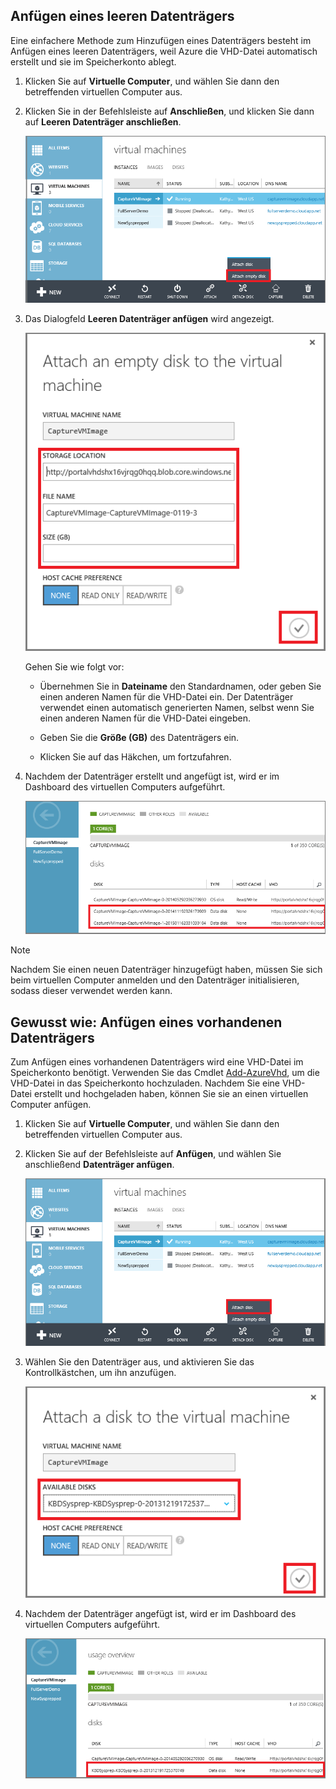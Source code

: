 


## Anfügen eines leeren Datenträgers
Eine einfachere Methode zum Hinzufügen eines Datenträgers besteht im Anfügen eines leeren Datenträgers, weil Azure die VHD-Datei automatisch erstellt und sie im Speicherkonto ablegt.

1. Klicken Sie auf **Virtuelle Computer**, und wählen Sie dann den betreffenden virtuellen Computer aus.
2. Klicken Sie in der Befehlsleiste auf **Anschließen**, und klicken Sie dann auf **Leeren Datenträger anschließen**.

    ![Anfügen eines leeren Datenträgers](./media/howto-attach-disk-windows-linux/AttachEmptyDisk.png)

1. Das Dialogfeld **Leeren Datenträger anfügen** wird angezeigt.

    ![Neuen leeren Datenträger anfügen](./media/howto-attach-disk-windows-linux/AttachEmptyDetail.png)


    Gehen Sie wie folgt vor:

    - Übernehmen Sie in **Dateiname** den Standardnamen, oder geben Sie einen anderen Namen für die VHD-Datei ein. Der Datenträger verwendet einen automatisch generierten Namen, selbst wenn Sie einen anderen Namen für die VHD-Datei eingeben.

    - Geben Sie die **Größe (GB)** des Datenträgers ein.

    - Klicken Sie auf das Häkchen, um fortzufahren.

1. Nachdem der Datenträger erstellt und angefügt ist, wird er im Dashboard des virtuellen Computers aufgeführt.
   
   ![Leerer Datenträger erfolgreich angefügt](./media/howto-attach-disk-windows-linux/AttachEmptySuccess.png)

> [!NOTE]
> Nachdem Sie einen neuen Datenträger hinzugefügt haben, müssen Sie sich beim virtuellen Computer anmelden und den Datenträger initialisieren, sodass dieser verwendet werden kann.
> 
> 

## Gewusst wie: Anfügen eines vorhandenen Datenträgers
Zum Anfügen eines vorhandenen Datenträgers wird eine VHD-Datei im Speicherkonto benötigt. Verwenden Sie das Cmdlet [Add-AzureVhd](https://msdn.microsoft.com/library/azure/dn495173.aspx), um die VHD-Datei in das Speicherkonto hochzuladen. Nachdem Sie eine VHD-Datei erstellt und hochgeladen haben, können Sie sie an einen virtuellen Computer anfügen.

1. Klicken Sie auf **Virtuelle Computer**, und wählen Sie dann den betreffenden virtuellen Computer aus.
2. Klicken Sie auf der Befehlsleiste auf **Anfügen**, und wählen Sie anschließend **Datenträger anfügen**.

    ![Datenträger anfügen](./media/howto-attach-disk-windows-linux/AttachExistingDisk.png)


1. Wählen Sie den Datenträger aus, und aktivieren Sie das Kontrollkästchen, um ihn anzufügen.
   
    ![Details zum Datenträger eingeben](./media/howto-attach-disk-windows-linux/AttachExistingDetail.png)
2. Nachdem der Datenträger angefügt ist, wird er im Dashboard des virtuellen Computers aufgeführt.

    ![Datenträger erfolgreich angefügt](./media/howto-attach-disk-windows-linux/AttachExistingSuccess.png)

<!---HONumber=AcomDC_0525_2016-->